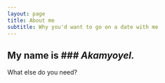 ```yaml
---
layout: page
title: About me
subtitle: Why you'd want to go on a date with me
---
```


## My name is _### Akamyoyel._ 

What else do you need?



